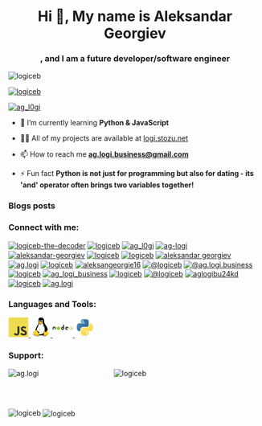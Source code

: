 <h1 align="center">Hi 👋, My name is Aleksandar Georgiev</h1>
<h3 align="center">, and I am a future developer/software engineer</h3>

<p align="left"> <img src="https://komarev.com/ghpvc/?username=logiceb&label=Profile%20views&color=0e75b6&style=flat" alt="logiceb" /> </p>

<p align="left"> <a href="https://github.com/ryo-ma/github-profile-trophy"><img src="https://github-profile-trophy.vercel.app/?username=logiceb" alt="logiceb" /></a> </p>

<p align="left"> <a href="https://twitter.com/ag_l0gi" target="blank"><img src="https://img.shields.io/twitter/follow/ag_l0gi?logo=twitter&style=for-the-badge" alt="ag_l0gi" /></a> </p>

- 🌱 I’m currently learning **Python & JavaScript**

- 👨‍💻 All of my projects are available at [logi.stozu.net](logi.stozu.net)

- 📫 How to reach me **ag.logi.business@gmail.com**

- ⚡ Fun fact **Python is not just for programming but also for dating - its 'and' operator often brings two variables together!**

### Blogs posts
<!-- BLOG-POST-LIST:START -->
<!-- BLOG-POST-LIST:END -->

<h3 align="left">Connect with me:</h3>
<p align="left">
<a href="https://codepen.io/logiceb-the-decoder" target="blank"><img align="center" src="https://raw.githubusercontent.com/rahuldkjain/github-profile-readme-generator/master/src/images/icons/Social/codepen.svg" alt="logiceb-the-decoder" height="30" width="40" /></a>
<a href="https://dev.to/logiceb" target="blank"><img align="center" src="https://raw.githubusercontent.com/rahuldkjain/github-profile-readme-generator/master/src/images/icons/Social/devto.svg" alt="logiceb" height="30" width="40" /></a>
<a href="https://twitter.com/ag_l0gi" target="blank"><img align="center" src="https://raw.githubusercontent.com/rahuldkjain/github-profile-readme-generator/master/src/images/icons/Social/twitter.svg" alt="ag_l0gi" height="30" width="40" /></a>
<a href="https://linkedin.com/in/ag-logi" target="blank"><img align="center" src="https://raw.githubusercontent.com/rahuldkjain/github-profile-readme-generator/master/src/images/icons/Social/linked-in-alt.svg" alt="ag-logi" height="30" width="40" /></a>
<a href="https://stackoverflow.com/users/aleksandar-georgiev" target="blank"><img align="center" src="https://raw.githubusercontent.com/rahuldkjain/github-profile-readme-generator/master/src/images/icons/Social/stack-overflow.svg" alt="aleksandar-georgiev" height="30" width="40" /></a>
<a href="https://codesandbox.com/logiceb" target="blank"><img align="center" src="https://raw.githubusercontent.com/rahuldkjain/github-profile-readme-generator/master/src/images/icons/Social/codesandbox.svg" alt="logiceb" height="30" width="40" /></a>
<a href="https://kaggle.com/logiceb" target="blank"><img align="center" src="https://raw.githubusercontent.com/rahuldkjain/github-profile-readme-generator/master/src/images/icons/Social/kaggle.svg" alt="logiceb" height="30" width="40" /></a>
<a href="https://fb.com/100093264019981" target="blank"><img align="center" src="https://raw.githubusercontent.com/rahuldkjain/github-profile-readme-generator/master/src/images/icons/Social/facebook.svg" alt="aleksandar georgiev" height="30" width="40" /></a>
<a href="https://instagram.com/ag.logi" target="blank"><img align="center" src="https://raw.githubusercontent.com/rahuldkjain/github-profile-readme-generator/master/src/images/icons/Social/instagram.svg" alt="ag.logi" height="30" width="40" /></a>
<a href="https://dribbble.com/logiceb" target="blank"><img align="center" src="https://raw.githubusercontent.com/rahuldkjain/github-profile-readme-generator/master/src/images/icons/Social/dribbble.svg" alt="logiceb" height="30" width="40" /></a>
<a href="https://www.behance.net/aleksangeorgie16" target="blank"><img align="center" src="https://raw.githubusercontent.com/rahuldkjain/github-profile-readme-generator/master/src/images/icons/Social/behance.svg" alt="aleksangeorgie16" height="30" width="40" /></a>
<a href="https://hashnode.com/@logiceb" target="blank"><img align="center" src="https://raw.githubusercontent.com/rahuldkjain/github-profile-readme-generator/master/src/images/icons/Social/hashnode.svg" alt="@logiceb" height="30" width="40" /></a>
<a href="https://medium.com/@ag.logi.business" target="blank"><img align="center" src="https://raw.githubusercontent.com/rahuldkjain/github-profile-readme-generator/master/src/images/icons/Social/medium.svg" alt="@ag.logi.business" height="30" width="40" /></a>
<a href="https://www.codechef.com/users/logiceb" target="blank"><img align="center" src="https://cdn.jsdelivr.net/npm/simple-icons@3.1.0/icons/codechef.svg" alt="logiceb" height="30" width="40" /></a>
<a href="https://www.hackerrank.com/ag_logi_business" target="blank"><img align="center" src="https://raw.githubusercontent.com/rahuldkjain/github-profile-readme-generator/master/src/images/icons/Social/hackerrank.svg" alt="ag_logi_business" height="30" width="40" /></a>
<a href="https://www.leetcode.com/logiceb" target="blank"><img align="center" src="https://raw.githubusercontent.com/rahuldkjain/github-profile-readme-generator/master/src/images/icons/Social/leet-code.svg" alt="logiceb" height="30" width="40" /></a>
<a href="https://www.hackerearth.com/@logiceb" target="blank"><img align="center" src="https://raw.githubusercontent.com/rahuldkjain/github-profile-readme-generator/master/src/images/icons/Social/hackerearth.svg" alt="@logiceb" height="30" width="40" /></a>
<a href="https://auth.geeksforgeeks.org/user/aglogibu24kd" target="blank"><img align="center" src="https://raw.githubusercontent.com/rahuldkjain/github-profile-readme-generator/master/src/images/icons/Social/geeks-for-geeks.svg" alt="aglogibu24kd" height="30" width="40" /></a>
<a href="https://www.topcoder.com/members/logiceb" target="blank"><img align="center" src="https://raw.githubusercontent.com/rahuldkjain/github-profile-readme-generator/master/src/images/icons/Social/topcoder.svg" alt="logiceb" height="30" width="40" /></a>
<a href="https://discord.gg/3dCNwADckm" target="blank"><img align="center" src="https://raw.githubusercontent.com/rahuldkjain/github-profile-readme-generator/master/src/images/icons/Social/discord.svg" alt="ag.logi" height="30" width="40" /></a>
</p>

<h3 align="left">Languages and Tools:</h3>
<p align="left"> <a href="https://developer.mozilla.org/en-US/docs/Web/JavaScript" target="_blank" rel="noreferrer"> <img src="https://raw.githubusercontent.com/devicons/devicon/master/icons/javascript/javascript-original.svg" alt="javascript" width="40" height="40"/> </a> <a href="https://www.linux.org/" target="_blank" rel="noreferrer"> <img src="https://raw.githubusercontent.com/devicons/devicon/master/icons/linux/linux-original.svg" alt="linux" width="40" height="40"/> </a> <a href="https://nodejs.org" target="_blank" rel="noreferrer"> <img src="https://raw.githubusercontent.com/devicons/devicon/master/icons/nodejs/nodejs-original-wordmark.svg" alt="nodejs" width="40" height="40"/> </a> <a href="https://www.python.org" target="_blank" rel="noreferrer"> <img src="https://raw.githubusercontent.com/devicons/devicon/master/icons/python/python-original.svg" alt="python" width="40" height="40"/> </a> </p>

<h3 align="left">Support:</h3>
<p><a href="https://www.buymeacoffee.com/ag.logi"> <img align="left" src="https://cdn.buymeacoffee.com/buttons/v2/default-yellow.png" height="50" width="210" alt="ag.logi" /></a><a href="https://ko-fi.com/logiceb"> <img align="left" src="https://cdn.ko-fi.com/cdn/kofi3.png?v=3" height="50" width="210" alt="logiceb" /></a></p><br><br>

<br><p><img align="left" src="https://github-readme-stats.vercel.app/api/top-langs?username=logiceb&show_icons=true&locale=en&layout=compact" alt="logiceb" /></p>

<p>&nbsp;<img align="center" src="https://github-readme-stats.vercel.app/api?username=logiceb&show_icons=true&locale=en" alt="logiceb" /></p>

